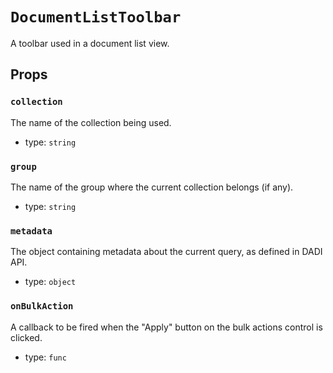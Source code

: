 `DocumentListToolbar`
=====================

A toolbar used in a document list view.

Props
-----

### `collection`

The name of the collection being used.

- type: `string`


### `group`

The name of the group where the current collection belongs (if any).

- type: `string`


### `metadata`

The object containing metadata about the current query, as defined
in DADI API.

- type: `object`


### `onBulkAction`

A callback to be fired when the "Apply" button on the bulk actions
control is clicked.

- type: `func`

